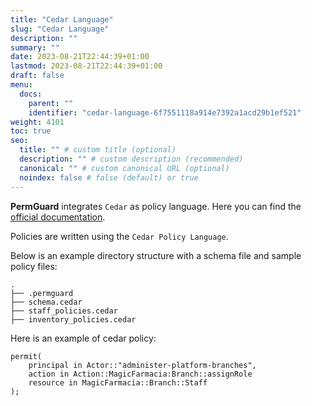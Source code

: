 ```yaml
---
title: "Cedar Language"
slug: "Cedar Language"
description: ""
summary: ""
date: 2023-08-21T22:44:39+01:00
lastmod: 2023-08-21T22:44:39+01:00
draft: false
menu:
  docs:
    parent: ""
    identifier: "cedar-language-6f7551118a914e7392a1acd29b1ef521"
weight: 4101
toc: true
seo:
  title: "" # custom title (optional)
  description: "" # custom description (recommended)
  canonical: "" # custom canonical URL (optional)
  noindex: false # false (default) or true
---
```

**PermGuard** integrates `Cedar` as policy language. Here you can find the <a href="https://www.cedarpolicy.com/" target="_blank" rel="noopener noreferrer">official documentation</a>.

Policies are written using the `Cedar Policy Language`.

Below is an example directory structure with a schema file and sample policy files:

```plaintext
.
├── .permguard
├── schema.cedar
├── staff_policies.cedar
├── inventory_policies.cedar
```

Here is an example of cedar policy:

```cedar  {title="pharmacy.cedar"}
permit(
    principal in Actor::"administer-platform-branches",
    action in Action::MagicFarmacia:Branch::assignRole
    resource in MagicFarmacia::Branch::Staff
);
```
